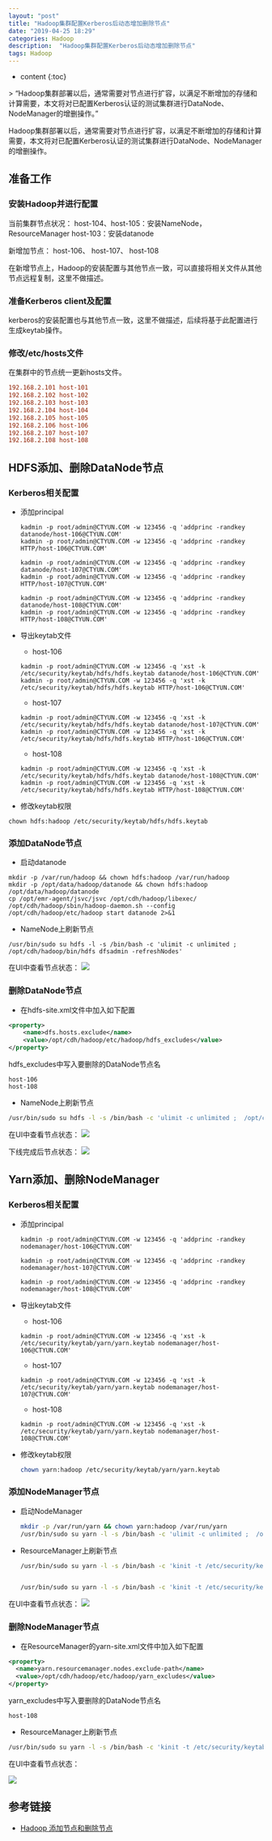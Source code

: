 ```yaml
---
layout: "post"
title: "Hadoop集群配置Kerberos后动态增加删除节点"
date: "2019-04-25 18:29"
categories: Hadoop
description:  "Hadoop集群配置Kerberos后动态增加删除节点"
tags: Hadoop
---
```


* content
{:toc}

<div class="postImg" style="background-image:url(http://carforeasy.cn/hadoop集群启用kerberos后动态增加删除节点-9fc68d87.png)"></div>
> “Hadoop集群部署以后，通常需要对节点进行扩容，以满足不断增加的存储和计算需要，本文将对已配置Kerberos认证的测试集群进行DataNode、NodeManager的增删操作。”





Hadoop集群部署以后，通常需要对节点进行扩容，以满足不断增加的存储和计算需要，本文将对已配置Kerberos认证的测试集群进行DataNode、NodeManager的增删操作。
## 准备工作
### 安装Hadoop并进行配置
当前集群节点状况：
host-104、host-105：安装NameNode，ResourceManager
host-103：安装datanode

新增加节点： host-106、 host-107、 host-108

在新增节点上，Hadoop的安装配置与其他节点一致，可以直接将相关文件从其他节点远程复制，这里不做描述。

### 准备Kerberos client及配置

kerberos的安装配置也与其他节点一致，这里不做描述，后续将基于此配置进行生成keytab操作。
### 修改/etc/hosts文件
在集群中的节点统一更新hosts文件。

```ini
192.168.2.101 host-101
192.168.2.102 host-102
192.168.2.103 host-103
192.168.2.104 host-104
192.168.2.105 host-105
192.168.2.106 host-106
192.168.2.107 host-107
192.168.2.108 host-108
```
## HDFS添加、删除DataNode节点

### Kerberos相关配置

+ 添加principal

  ```
  kadmin -p root/admin@CTYUN.COM -w 123456 -q 'addprinc -randkey datanode/host-106@CTYUN.COM'
  kadmin -p root/admin@CTYUN.COM -w 123456 -q 'addprinc -randkey HTTP/host-106@CTYUN.COM'

  kadmin -p root/admin@CTYUN.COM -w 123456 -q 'addprinc -randkey datanode/host-107@CTYUN.COM'
  kadmin -p root/admin@CTYUN.COM -w 123456 -q 'addprinc -randkey HTTP/host-107@CTYUN.COM'

  kadmin -p root/admin@CTYUN.COM -w 123456 -q 'addprinc -randkey datanode/host-108@CTYUN.COM'
  kadmin -p root/admin@CTYUN.COM -w 123456 -q 'addprinc -randkey HTTP/host-108@CTYUN.COM'
  ```
+ 导出keytab文件

  - host-106
  ```
  kadmin -p root/admin@CTYUN.COM -w 123456 -q 'xst -k /etc/security/keytab/hdfs/hdfs.keytab datanode/host-106@CTYUN.COM'
  kadmin -p root/admin@CTYUN.COM -w 123456 -q 'xst -k /etc/security/keytab/hdfs/hdfs.keytab HTTP/host-106@CTYUN.COM'
  ```

  - host-107

  ```
  kadmin -p root/admin@CTYUN.COM -w 123456 -q 'xst -k /etc/security/keytab/hdfs/hdfs.keytab datanode/host-107@CTYUN.COM'
  kadmin -p root/admin@CTYUN.COM -w 123456 -q 'xst -k /etc/security/keytab/hdfs/hdfs.keytab HTTP/host-106@CTYUN.COM'
  ```
  - host-108
  ```
  kadmin -p root/admin@CTYUN.COM -w 123456 -q 'xst -k /etc/security/keytab/hdfs/hdfs.keytab datanode/host-108@CTYUN.COM'
  kadmin -p root/admin@CTYUN.COM -w 123456 -q 'xst -k /etc/security/keytab/hdfs/hdfs.keytab HTTP/host-108@CTYUN.COM'
  ```

+ 修改keytab权限

```
chown hdfs:hadoop /etc/security/keytab/hdfs/hdfs.keytab
```

### 添加DataNode节点

+ 启动datanode
```
mkdir -p /var/run/hadoop && chown hdfs:hadoop /var/run/hadoop
mkdir -p /opt/data/hadoop/datanode && chown hdfs:hadoop /opt/data/hadoop/datanode
cp /opt/emr-agent/jsvc/jsvc /opt/cdh/hadoop/libexec/
/opt/cdh/hadoop/sbin/hadoop-daemon.sh --config /opt/cdh/hadoop/etc/hadoop start datanode 2>&1
```
+ NameNode上刷新节点
```
/usr/bin/sudo su hdfs -l -s /bin/bash -c 'ulimit -c unlimited ;  /opt/cdh/hadoop/bin/hdfs dfsadmin -refreshNodes'
```
在UI中查看节点状态：
  ![](http://carforeasy.cn/hadoop集群启用kerberos后动态增加删除节点-6bf4fe13.png)

### 删除DataNode节点
+ 在hdfs-site.xml文件中加入如下配置
```xml
<property>
    <name>dfs.hosts.exclude</name>
    <value>/opt/cdh/hadoop/etc/hadoop/hdfs_excludes</value>
</property>  
```
hdfs_excludes中写入要删除的DataNode节点名
```
host-106
host-108
```

+ NameNode上刷新节点
```sh
/usr/bin/sudo su hdfs -l -s /bin/bash -c 'ulimit -c unlimited ;  /opt/cdh/hadoop/bin/hdfs dfsadmin -refreshNodes'
```

在UI中查看节点状态：
  ![](http://carforeasy.cn/hadoop集群启用kerberos后动态增加删除节点-c9ea6c41.png)

下线完成后节点状态：
  ![](http://carforeasy.cn/hadoop集群启用kerberos后动态增加删除节点-05d0e39e.png)



## Yarn添加、删除NodeManager

### Kerberos相关配置
+ 添加principal
  ```shell
  kadmin -p root/admin@CTYUN.COM -w 123456 -q 'addprinc -randkey nodemanager/host-106@CTYUN.COM'

  kadmin -p root/admin@CTYUN.COM -w 123456 -q 'addprinc -randkey nodemanager/host-107@CTYUN.COM'

  kadmin -p root/admin@CTYUN.COM -w 123456 -q 'addprinc -randkey nodemanager/host-108@CTYUN.COM'
  ```

+ 导出keytab文件
  - host-106

  ```shell
  kadmin -p root/admin@CTYUN.COM -w 123456 -q 'xst -k /etc/security/keytab/yarn/yarn.keytab nodemanager/host-106@CTYUN.COM'
  ```

  - host-107

  ```shell
  kadmin -p root/admin@CTYUN.COM -w 123456 -q 'xst -k /etc/security/keytab/yarn/yarn.keytab nodemanager/host-107@CTYUN.COM'
  ```
  - host-108
  ```shell
  kadmin -p root/admin@CTYUN.COM -w 123456 -q 'xst -k /etc/security/keytab/yarn/yarn.keytab nodemanager/host-108@CTYUN.COM'
  ```

+ 修改keytab权限
  ```sh
  chown yarn:hadoop /etc/security/keytab/yarn/yarn.keytab
  ```

### 添加NodeManager节点

+ 启动NodeManager
  ```sh
  mkdir -p /var/run/yarn && chown yarn:hadoop /var/run/yarn
  /usr/bin/sudo su yarn -l -s /bin/bash -c 'ulimit -c unlimited ;  /opt/cdh/hadoop/sbin/yarn-daemon.sh start nodemanager 2>&1'
  ```

+ ResourceManager上刷新节点
  ```sh
  /usr/bin/sudo su yarn -l -s /bin/bash -c 'kinit -t /etc/security/keytab/yarn/yarn.keytab  resourcemanager/host-105@CTYUN.COM;/opt/cdh/hadoop/bin/yarn --config /opt/cdh/hadoop/etc/hadoop rmadmin -refreshNodes '


  /usr/bin/sudo su yarn -l -s /bin/bash -c 'kinit -t /etc/security/keytab/yarn/yarn.keytab  resourcemanager/host-105@CTYUN.COM;/opt/cdh/hadoop/bin/yarn node -list '
  ```
在UI中查看节点状态：
  ![](http://carforeasy.cn/hadoop集群启用kerberos后动态增加删除节点-a20b1a58.png)


### 删除NodeManager节点

  + 在ResourceManager的yarn-site.xml文件中加入如下配置
  ```xml
  <property>
    <name>yarn.resourcemanager.nodes.exclude-path</name>
    <value>/opt/cdh/hadoop/etc/hadoop/yarn_excludes</value>
  </property>  
  ```
  yarn_excludes中写入要删除的DataNode节点名
  ```
  host-108
  ```


  + ResourceManager上刷新节点
  ```sh
  /usr/bin/sudo su yarn -l -s /bin/bash -c 'kinit -t /etc/security/keytab/yarn/yarn.keytab  resourcemanager/host-105@CTYUN.COM;/opt/cdh/hadoop/bin/yarn --config /opt/cdh/hadoop/etc/hadoop rmadmin -refreshNodes '
  ```

  在UI中查看节点状态：

![](http://carforeasy.cn/hadoop集群启用kerberos后动态增加删除节点-e329bcb6.png)


## 参考链接
+ [Hadoop 添加节点和删除节点](https://blog.csdn.net/xinganshenguang/article/details/55804659)
